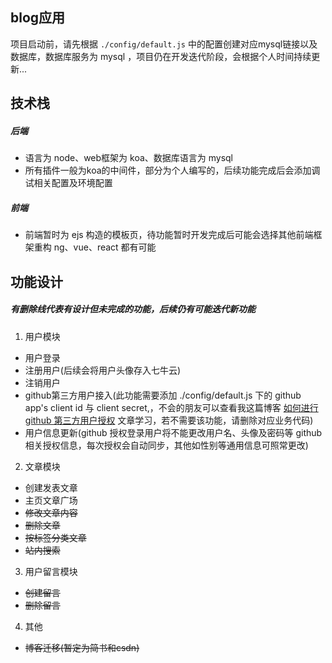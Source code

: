 ## blog应用
项目启动前，请先根据 `./config/default.js` 中的配置创建对应mysql链接以及数据库，数据库服务为 mysql ，项目仍在开发迭代阶段，会根据个人时间持续更新...

## 技术栈
##### 后端
- 语言为 node、web框架为 koa、数据库语言为 mysql
- 所有插件一般为koa的中间件，部分为个人编写的，后续功能完成后会添加调试相关配置及环境配置

##### 前端
- 前端暂时为 ejs 构造的模板页，待功能暂时开发完成后可能会选择其他前端框架重构 ng、vue、react 都有可能

## 功能设计
##### 有删除线代表有设计但未完成的功能，后续仍有可能迭代新功能
1.  用户模块
  - 用户登录
  - 注册用户(后续会将用户头像存入七牛云)
  - 注销用户
  - github第三方用户接入(此功能需要添加 ./config/default.js 下的 github app's client id 与 client secret,，不会的朋友可以查看我这篇博客 [如何进行 github 第三方用户授权](http://blog.csdn.net/yolo0927/article/details/79315824) 文章学习，若不需要该功能，请删除对应业务代码)
  - 用户信息更新(github 授权登录用户将不能更改用户名、头像及密码等 github 相关授权信息，每次授权会自动同步，其他如性别等通用信息可照常更改)
2.  文章模块
  - 创建发表文章
  - 主页文章广场
  - ~~修改文章内容~~
  - ~~删除文章~~
  - ~~按标签分类文章~~
  - ~~站内搜索~~
3.  用户留言模块
  - ~~创建留言~~
  - ~~删除留言~~
4.  其他
  - ~~博客迁移(暂定为简书和csdn)~~
